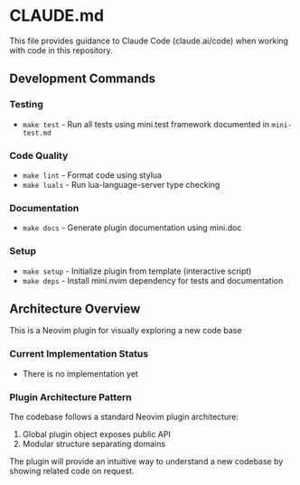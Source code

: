# CLAUDE.md

This file provides guidance to Claude Code (claude.ai/code) when working with code in this repository.

## Development Commands

### Testing

- `make test` - Run all tests using mini.test framework documented in `mini-test.md`

### Code Quality

- `make lint` - Format code using stylua
- `make luals` - Run lua-language-server type checking

### Documentation

- `make docs` - Generate plugin documentation using mini.doc

### Setup

- `make setup` - Initialize plugin from template (interactive script)
- `make deps` - Install mini.nvim dependency for tests and documentation

## Architecture Overview

This is a Neovim plugin for visually exploring a new code base

### Current Implementation Status

- There is no implementation yet

### Plugin Architecture Pattern

The codebase follows a standard Neovim plugin architecture:

1. Global plugin object exposes public API
1. Modular structure separating domains

The plugin will provide an intuitive way to understand a new codebase by showing related code on request.
